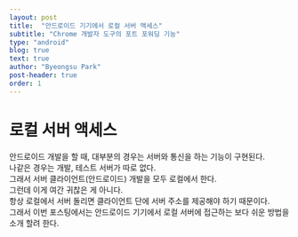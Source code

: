 ```yaml
---
layout: post
title:  "안드로이드 기기에서 로컬 서버 액세스"
subtitle: "Chrome 개발자 도구의 포트 포워딩 기능"
type: "android"
blog: true 
text: true
author: "Byeongsu Park"
post-header: true
order: 1
---
```


# 로컬 서버 액세스

안드로이드 개발을 할 때, 대부분의 경우는 서버와 통신을 하는 기능이
구현된다.  
   나같은 경우는 개발, 테스트 서버가 따로 없다.  
   그래서 서버 클라이언트(안드로이드) 개발을 모두 로컬에서 한다.  
   그런데 이게 여간 귀찮은 게 아니다.   
   항상 로컬에서 서버 돌리면 클라이언트 단에 서버 주소를
   제공해야 하기 때문이다.  
그래서 이번 포스팅에서는 안드로이드 기기에서 로컬 서버에 접근하는 보다 쉬운 방법을 소개
할려 한다.

